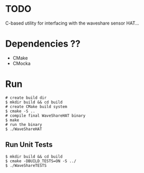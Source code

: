 # TODO
C-based utility for interfacing with the waveshare sensor HAT...

# Dependencies ??
* CMake
* CMocka

# Run
```
# create build dir
$ mkdir build && cd build
# create CMake build system
$ cmake -S ..
# compile final WaveShareHAT binary
$ make
# run the binary
$ ./WaveShareHAT
```

## Run Unit Tests
```
$ mkdir build && cd build
$ cmake -DBUILD_TESTS=ON -S ../
$ ./WaveShareTESTS
```


